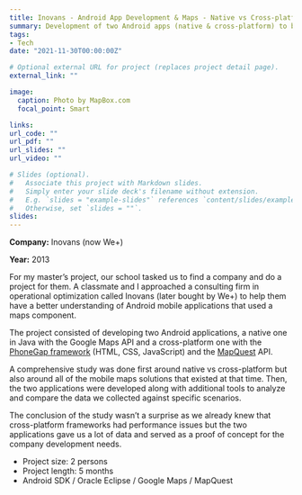 ```yaml
---
title: Inovans - Android App Development & Maps - Native vs Cross-platform (2013)
summary: Development of two Android apps (native & cross-platform) to benchmark mobile maps
tags:
- Tech
date: "2021-11-30T00:00:00Z"

# Optional external URL for project (replaces project detail page).
external_link: ""

image:
  caption: Photo by MapBox.com
  focal_point: Smart

links:
url_code: ""
url_pdf: ""
url_slides: ""
url_video: ""

# Slides (optional).
#   Associate this project with Markdown slides.
#   Simply enter your slide deck's filename without extension.
#   E.g. `slides = "example-slides"` references `content/slides/example-slides.md`.
#   Otherwise, set `slides = ""`.
slides: 
---
```


**Company:** Inovans (now We+)

**Year:** 2013

For my master’s project, our school tasked us to find a company and do a project for them. A classmate and I approached a consulting firm in operational optimization called Inovans (later bought by We+) to help them have a better understanding of Android mobile applications that used a maps component.

The project consisted of developing two Android applications, a native one in Java with the Google Maps API and a cross-platform one with the [PhoneGap framework](https://blog.phonegap.com/update-for-customers-using-phonegap-and-phonegap-build-cc701c77502c?gi=a0b3be344bf7) (HTML, CSS, JavaScript) and the [MapQuest](https://www.mapquest.com/) API.

A comprehensive study was done first around native vs cross-platform but also around all of the mobile maps solutions that existed at that time. Then, the two applications were developed along with additional tools to analyze and compare the data we collected against specific scenarios.

The conclusion of the study wasn’t a surprise as we already knew that cross-platform frameworks had performance issues but the two applications gave us a lot of data and served as a proof of concept for the company development needs.

- Project size: 2 persons
- Project length: 5 months
- Android SDK / Oracle Eclipse / Google Maps / MapQuest